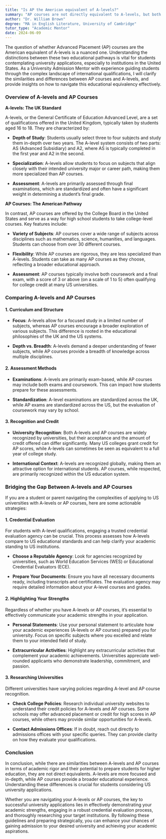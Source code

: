 ```yaml
---
title: "Is AP the American equivalent of A-levels?"
summary: "AP courses are not directly equivalent to A-levels, but both are advanced study options important for university admissions in the US."
author: "Dr. William Brown"
degree: "MA in English Literature, University of Cambridge"
tutor_type: "Academic Mentor"
date: 2024-06-09
---
```


The question of whether Advanced Placement (AP) courses are the American equivalent of A-levels is a nuanced one. Understanding the distinctions between these two educational pathways is vital for students contemplating university applications, especially to institutions in the United States. As a University Admission Mentor with experience guiding students through the complex landscape of international qualifications, I will clarify the similarities and differences between AP courses and A-levels, and provide insights on how to navigate this educational equivalency effectively.

### Overview of A-levels and AP Courses

**A-levels: The UK Standard**

A-levels, or the General Certificate of Education Advanced Level, are a set of qualifications offered in the United Kingdom, typically taken by students aged 16 to 18. They are characterized by:

- **Depth of Study**: Students usually select three to four subjects and study them in-depth over two years. The A-level system consists of two parts: AS (Advanced Subsidiary) and A2, where AS is typically completed in the first year and A2 in the second.
  
- **Specialization**: A-levels allow students to focus on subjects that align closely with their intended university major or career path, making them more specialized than AP courses.

- **Assessment**: A-levels are primarily assessed through final examinations, which are standardized and often have a significant weight in determining a student’s final grade.

**AP Courses: The American Pathway**

In contrast, AP courses are offered by the College Board in the United States and serve as a way for high school students to take college-level courses. Key features include:

- **Variety of Subjects**: AP courses cover a wide range of subjects across disciplines such as mathematics, science, humanities, and languages. Students can choose from over 30 different courses.

- **Flexibility**: While AP courses are rigorous, they are less specialized than A-levels. Students can take as many AP courses as they choose, reflecting a broader educational approach.

- **Assessment**: AP courses typically involve both coursework and a final exam, with a score of 3 or above (on a scale of 1 to 5) often qualifying for college credit at many US universities.

### Comparing A-levels and AP Courses

#### 1. **Curriculum and Structure**

- **Focus**: A-levels allow for a focused study in a limited number of subjects, whereas AP courses encourage a broader exploration of various subjects. This difference is rooted in the educational philosophies of the UK and the US systems. 

- **Depth vs. Breadth**: A-levels demand a deeper understanding of fewer subjects, while AP courses provide a breadth of knowledge across multiple disciplines.

#### 2. **Assessment Methods**

- **Examinations**: A-levels are primarily exam-based, while AP courses may include both exams and coursework. This can impact how students prepare for these assessments.

- **Standardization**: A-level examinations are standardized across the UK, while AP exams are standardized across the US, but the evaluation of coursework may vary by school.

#### 3. **Recognition and Credit**

- **University Recognition**: Both A-levels and AP courses are widely recognized by universities, but their acceptance and the amount of credit offered can differ significantly. Many US colleges grant credit for AP scores, while A-levels can sometimes be seen as equivalent to a full year of college study.

- **International Context**: A-levels are recognized globally, making them an attractive option for international students. AP courses, while respected, are primarily recognized within the US education system.

### Bridging the Gap Between A-levels and AP Courses

If you are a student or parent navigating the complexities of applying to US universities with A-levels or AP courses, here are some actionable strategies:

#### **1. Credential Evaluation**

For students with A-level qualifications, engaging a trusted credential evaluation agency can be crucial. This process assesses how A-levels compare to US educational standards and can help clarify your academic standing to US institutions.

- **Choose a Reputable Agency**: Look for agencies recognized by universities, such as World Education Services (WES) or Educational Credential Evaluators (ECE).

- **Prepare Your Documents**: Ensure you have all necessary documents ready, including transcripts and certificates. The evaluation agency may require detailed information about your A-level courses and grades.

#### **2. Highlighting Your Strengths**

Regardless of whether you have A-levels or AP courses, it’s essential to effectively communicate your academic strengths in your application.

- **Personal Statements**: Use your personal statement to articulate how your academic experiences (A-levels or AP courses) prepared you for university. Focus on specific subjects where you excelled and relate them to your intended field of study.

- **Extracurricular Activities**: Highlight any extracurricular activities that complement your academic achievements. Universities appreciate well-rounded applicants who demonstrate leadership, commitment, and passion.

#### **3. Researching Universities**

Different universities have varying policies regarding A-level and AP course recognition. 

- **Check College Policies**: Research individual university websites to understand their credit policies for A-levels and AP courses. Some schools may offer advanced placement or credit for high scores in AP courses, while others may provide similar opportunities for A-levels.

- **Contact Admissions Offices**: If in doubt, reach out directly to admissions offices with your specific queries. They can provide clarity on how they evaluate your qualifications.

### Conclusion

In conclusion, while there are similarities between A-levels and AP courses in terms of academic rigor and their potential to prepare students for higher education, they are not direct equivalents. A-levels are more focused and in-depth, while AP courses provide a broader educational experience. Understanding these differences is crucial for students considering US university applications.

Whether you are navigating your A-levels or AP courses, the key to successful university applications lies in effectively demonstrating your academic strengths, engaging in a robust credential evaluation process, and thoroughly researching your target institutions. By following these guidelines and preparing strategically, you can enhance your chances of gaining admission to your desired university and achieving your academic aspirations.
    